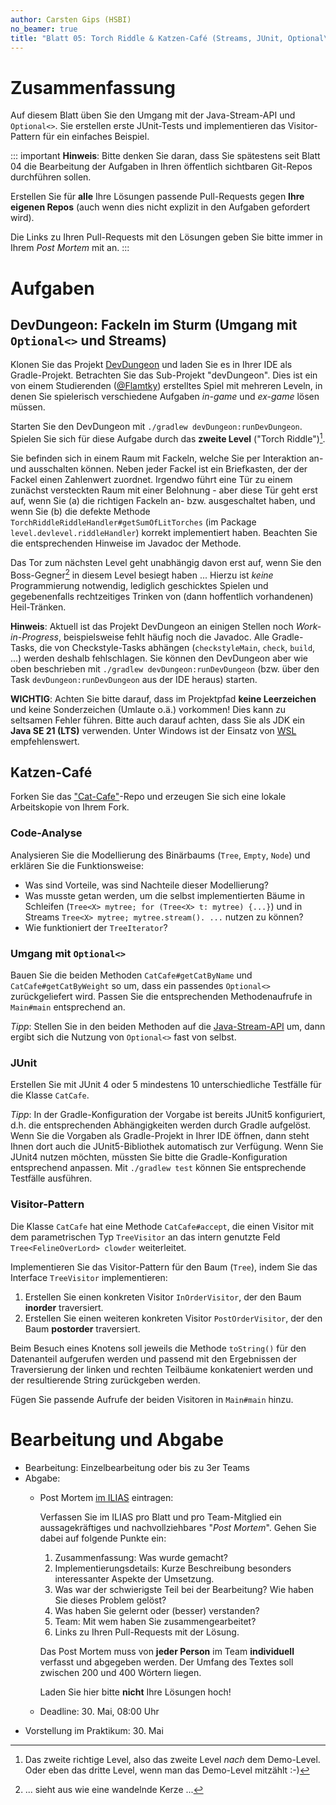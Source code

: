 ```yaml
---
author: Carsten Gips (HSBI)
no_beamer: true
title: "Blatt 05: Torch Riddle & Katzen-Café (Streams, JUnit, Optional\\<\\>, Visitor)"
---
```


# Zusammenfassung

Auf diesem Blatt üben Sie den Umgang mit der Java-Stream-API und `Optional<>`. Sie erstellen erste JUnit-Tests und
implementieren das Visitor-Pattern für ein einfaches Beispiel.

::: important
**Hinweis**: Bitte denken Sie daran, dass Sie spätestens seit Blatt 04 die Bearbeitung der Aufgaben in Ihren öffentlich
sichtbaren Git-Repos durchführen sollen.

Erstellen Sie für **alle** Ihre Lösungen passende Pull-Requests gegen **Ihre eigenen Repos** (auch wenn dies nicht
explizit in den Aufgaben gefordert wird).

Die Links zu Ihren Pull-Requests mit den Lösungen geben Sie bitte immer in Ihrem *Post Mortem* mit an.
:::

# Aufgaben

## DevDungeon: Fackeln im Sturm (Umgang mit `Optional<>` und Streams)

Klonen Sie das Projekt [DevDungeon](https://github.com/Dungeon-CampusMinden/dev-dungeon) und laden Sie es in Ihrer IDE
als Gradle-Projekt. Betrachten Sie das Sub-Projekt "devDungeon". Dies ist ein von einem Studierenden
([\@Flamtky](https://github.com/Flamtky)) erstelltes Spiel mit mehreren Leveln, in denen Sie spielerisch verschiedene
Aufgaben *in-game* und *ex-game* lösen müssen.

Starten Sie den DevDungeon mit `./gradlew devDungeon:runDevDungeon`. Spielen Sie sich für diese Aufgabe durch das
**zweite Level** ("Torch Riddle")[^1].

Sie befinden sich in einem Raum mit Fackeln, welche Sie per Interaktion an- und ausschalten können. Neben jeder Fackel
ist ein Briefkasten, der der Fackel einen Zahlenwert zuordnet. Irgendwo führt eine Tür zu einem zunächst versteckten
Raum mit einer Belohnung - aber diese Tür geht erst auf, wenn Sie (a) die richtigen Fackeln an- bzw. ausgeschaltet
haben, und wenn Sie (b) die defekte Methode `TorchRiddleRiddleHandler#getSumOfLitTorches` (im Package
`level.devlevel.riddleHandler`) korrekt implementiert haben. Beachten Sie die entsprechenden Hinweise im Javadoc der
Methode.

Das Tor zum nächsten Level geht unabhängig davon erst auf, wenn Sie den Boss-Gegner[^2] in diesem Level besiegt haben
... Hierzu ist *keine* Programmierung notwendig, lediglich geschicktes Spielen und gegebenenfalls rechtzeitiges Trinken
von (dann hoffentlich vorhandenen) Heil-Tränken.

**Hinweis**: Aktuell ist das Projekt DevDungeon an einigen Stellen noch *Work-in-Progress*, beispielsweise fehlt häufig
noch die Javadoc. Alle Gradle-Tasks, die von Checkstyle-Tasks abhängen (`checkstyleMain`, `check`, `build`, ...) werden
deshalb fehlschlagen. Sie können den DevDungeon aber wie oben beschrieben mit `./gradlew devDungeon:runDevDungeon` (bzw.
über den Task `devDungeon:runDevDungeon` aus der IDE heraus) starten.

**WICHTIG**: Achten Sie bitte darauf, dass im Projektpfad **keine Leerzeichen** und keine Sonderzeichen (Umlaute o.ä.)
vorkommen! Dies kann zu seltsamen Fehler führen. Bitte auch darauf achten, dass Sie als JDK ein **Java SE 21 (LTS)**
verwenden. Unter Windows ist der Einsatz von [WSL](https://learn.microsoft.com/en-us/windows/wsl/install)
empfehlenswert.

## Katzen-Café

Forken Sie das ["Cat-Cafe"](https://github.com/Programmiermethoden-CampusMinden/prog2_ybel_catcafe)-Repo und erzeugen
Sie sich eine lokale Arbeitskopie von Ihrem Fork.

### Code-Analyse

Analysieren Sie die Modellierung des Binärbaums (`Tree`, `Empty`, `Node`) und erklären Sie die Funktionsweise:

-   Was sind Vorteile, was sind Nachteile dieser Modellierung?
-   Was musste getan werden, um die selbst implementierten Bäume in Schleifen
    (`Tree<X> mytree; for (Tree<X> t: mytree) {...}`) und in Streams `Tree<X> mytree; mytree.stream(). ...` nutzen zu
    können?
-   Wie funktioniert der `TreeIterator`?

### Umgang mit `Optional<>`

Bauen Sie die beiden Methoden `CatCafe#getCatByName` und `CatCafe#getCatByWeight` so um, dass ein passendes `Optional<>`
zurückgeliefert wird. Passen Sie die entsprechenden Methodenaufrufe in `Main#main` entsprechend an.

*Tipp*: Stellen Sie in den beiden Methoden auf die [Java-Stream-API](https://dev.java/learn/api/streams/) um, dann
ergibt sich die Nutzung von `Optional<>` fast von selbst.

### JUnit

Erstellen Sie mit JUnit 4 oder 5 mindestens 10 unterschiedliche Testfälle für die Klasse `CatCafe`.

*Tipp*: In der Gradle-Konfiguration der Vorgabe ist bereits JUnit5 konfiguriert, d.h. die entsprechenden Abhängigkeiten
werden durch Gradle aufgelöst. Wenn Sie die Vorgaben als Gradle-Projekt in Ihrer IDE öffnen, dann steht Ihnen dort auch
die JUnit5-Bibliothek automatisch zur Verfügung. Wenn Sie JUnit4 nutzen möchten, müssten Sie bitte die
Gradle-Konfiguration entsprechend anpassen. Mit `./gradlew test` können Sie entsprechende Testfälle ausführen.

### Visitor-Pattern

Die Klasse `CatCafe` hat eine Methode `CatCafe#accept`, die einen Visitor mit dem parametrischen Typ `TreeVisitor` an
das intern genutzte Feld `Tree<FelineOverLord> clowder` weiterleitet.

Implementieren Sie das Visitor-Pattern für den Baum (`Tree`), indem Sie das Interface `TreeVisitor` implementieren:

1.  Erstellen Sie einen konkreten Visitor `InOrderVisitor`, der den Baum **inorder** traversiert.
2.  Erstellen Sie einen weiteren konkreten Visitor `PostOrderVisitor`, der den Baum **postorder** traversiert.

Beim Besuch eines Knotens soll jeweils die Methode `toString()` für den Datenanteil aufgerufen werden und passend mit
den Ergebnissen der Traversierung der linken und rechten Teilbäume konkateniert werden und der resultierende String
zurückgeben werden.

Fügen Sie passende Aufrufe der beiden Visitoren in `Main#main` hinzu.

# Bearbeitung und Abgabe

-   Bearbeitung: Einzelbearbeitung oder bis zu 3er Teams
-   Abgabe:
    -   Post Mortem [im ILIAS](https://www.hsbi.de/elearning/goto.php?target=exc_1514856&client_id=FH-Bielefeld)
        eintragen:

        Verfassen Sie im ILIAS pro Blatt und pro Team-Mitglied ein aussagekräftiges und nachvollziehbares "*Post
        Mortem*". Gehen Sie dabei auf folgende Punkte ein:

        1.  Zusammenfassung: Was wurde gemacht?
        2.  Implementierungsdetails: Kurze Beschreibung besonders interessanter Aspekte der Umsetzung.
        3.  Was war der schwierigste Teil bei der Bearbeitung? Wie haben Sie dieses Problem gelöst?
        4.  Was haben Sie gelernt oder (besser) verstanden?
        5.  Team: Mit wem haben Sie zusammengearbeitet?
        6.  Links zu Ihren Pull-Requests mit der Lösung.

        Das Post Mortem muss von **jeder Person** im Team **individuell** verfasst und abgegeben werden. Der Umfang des
        Textes soll zwischen 200 und 400 Wörtern liegen.

        Laden Sie hier bitte **nicht** Ihre Lösungen hoch!

    -   Deadline: 30. Mai, 08:00 Uhr
-   Vorstellung im Praktikum: 30. Mai

[^1]: Das zweite richtige Level, also das zweite Level *nach* dem Demo-Level. Oder eben das dritte Level, wenn man das
    Demo-Level mitzählt :-)

[^2]: ... sieht aus wie eine wandelnde Kerze ...
